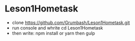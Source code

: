 # Leson1Hometask
- clone https://github.com/Grumbash/Leson1Hometask.git
- run console and whrite cd Leson1Hometask
- then write: npm install or yarn then gulp
